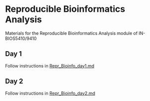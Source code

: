 # Reproducible Bioinformatics Analysis
Materials for the Reproducible Bioinformatics Analysis module of IN-BIOS5410/9410

## Day 1

Follow instructions in [Repr_Bioinfo_day1.md](Repr_Bioinfo_day1.md)


## Day 2

Follow instructions in [Repr_Bioinfo_day2.md](Repr_Bioinfo_day1.md)
